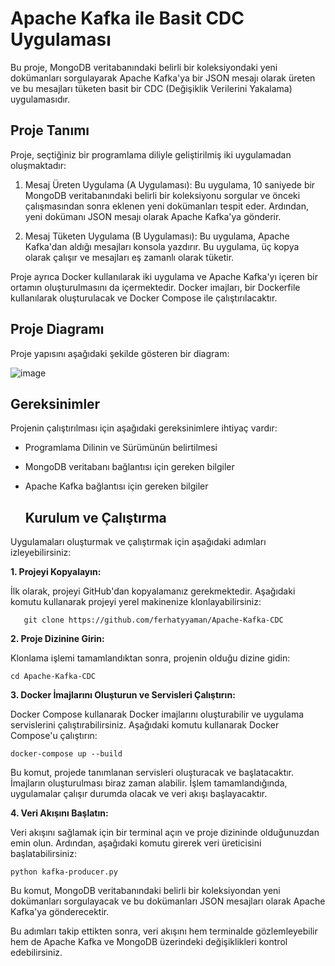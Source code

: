 # Apache Kafka ile Basit CDC Uygulaması

Bu proje, MongoDB veritabanındaki belirli bir koleksiyondaki yeni dokümanları sorgulayarak Apache Kafka'ya bir JSON mesajı olarak üreten ve bu mesajları tüketen basit bir CDC (Değişiklik Verilerini Yakalama) uygulamasıdır.



## Proje Tanımı

Proje, seçtiğiniz bir programlama diliyle geliştirilmiş iki uygulamadan oluşmaktadır:

1. Mesaj Üreten Uygulama (A Uygulaması): Bu uygulama, 10 saniyede bir MongoDB veritabanındaki belirli bir koleksiyonu sorgular ve önceki çalışmasından sonra eklenen yeni dokümanları tespit eder. Ardından, yeni dokümanı JSON mesajı olarak Apache Kafka'ya gönderir.

2. Mesaj Tüketen Uygulama (B Uygulaması): Bu uygulama, Apache Kafka'dan aldığı mesajları konsola yazdırır. Bu uygulama, üç kopya olarak çalışır ve mesajları eş zamanlı olarak tüketir.

Proje ayrıca Docker kullanılarak iki uygulama ve Apache Kafka'yı içeren bir ortamın oluşturulmasını da içermektedir. Docker imajları, bir Dockerfile kullanılarak oluşturulacak ve Docker Compose ile çalıştırılacaktır.

## Proje Diagramı

Proje yapısını aşağıdaki şekilde gösteren bir diagram:

![image](https://github.com/ferhatyyaman/Apache-Kafka-CDC/assets/66822481/99d4c753-1646-4943-9c62-9722ba577da6)

## Gereksinimler

Projenin çalıştırılması için aşağıdaki gereksinimlere ihtiyaç vardır:

- Programlama Dilinin ve Sürümünün belirtilmesi
- MongoDB veritabanı bağlantısı için gereken bilgiler
- Apache Kafka bağlantısı için gereken bilgiler

   ## Kurulum ve Çalıştırma

Uygulamaları oluşturmak ve çalıştırmak için aşağıdaki adımları izleyebilirsiniz:

**1. Projeyi Kopyalayın:**

İlk olarak, projeyi GitHub'dan kopyalamanız gerekmektedir. Aşağıdaki komutu kullanarak projeyi yerel makinenize klonlayabilirsiniz:

```shell
   git clone https://github.com/ferhatyyaman/Apache-Kafka-CDC
```

**2. Proje Dizinine Girin:**

Klonlama işlemi tamamlandıktan sonra, projenin olduğu dizine gidin:

```
cd Apache-Kafka-CDC
```

**3. Docker İmajlarını Oluşturun ve Servisleri Çalıştırın:**

Docker Compose kullanarak Docker imajlarını oluşturabilir ve uygulama servislerini çalıştırabilirsiniz. Aşağıdaki komutu kullanarak Docker Compose'u çalıştırın:

```
docker-compose up --build
```

Bu komut, projede tanımlanan servisleri oluşturacak ve başlatacaktır. İmajların oluşturulması biraz zaman alabilir. İşlem tamamlandığında, uygulamalar çalışır durumda olacak ve veri akışı başlayacaktır.

**4. Veri Akışını Başlatın:**

Veri akışını sağlamak için bir terminal açın ve proje dizininde olduğunuzdan emin olun. Ardından, aşağıdaki komutu girerek veri üreticisini başlatabilirsiniz:

```
python kafka-producer.py
```

Bu komut, MongoDB veritabanındaki belirli bir koleksiyondan yeni dokümanları sorgulayacak ve bu dokümanları JSON mesajları olarak Apache Kafka'ya gönderecektir.

Bu adımları takip ettikten sonra, veri akışını hem terminalde gözlemleyebilir hem de Apache Kafka ve MongoDB üzerindeki değişiklikleri kontrol edebilirsiniz.

